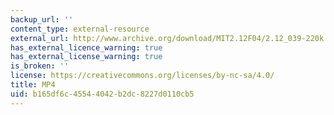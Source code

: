 ```yaml
---
backup_url: ''
content_type: external-resource
external_url: http://www.archive.org/download/MIT2.12F04/2.12_039-220k.mp4
has_external_licence_warning: true
has_external_license_warning: true
is_broken: ''
license: https://creativecommons.org/licenses/by-nc-sa/4.0/
title: MP4
uid: b165df6c-4554-4042-b2dc-8227d0110cb5
---
```

